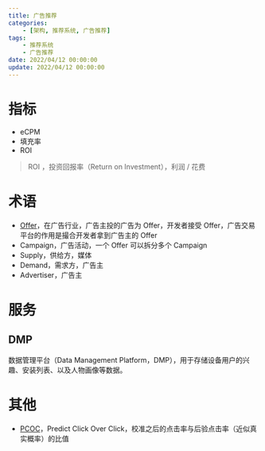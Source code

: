```yaml
---
title: 广告推荐
categories: 
	- [架构, 推荐系统, 广告推荐]
tags:
	- 推荐系统
    - 广告推荐
date: 2022/04/12 00:00:00
update: 2022/04/12 00:00:00
---
```


# 指标

- eCPM
- 填充率
- ROI

> ROI ，投资回报率（Return on Investment），利润 / 花费

# 术语

- [Offer](https://www.cnwangzhuan.com/post/4722.html)，在广告行业，广告主投的广告为 Offer，开发者接受 Offer，广告交易平台的作用是撮合开发者拿到广告主的 Offer
- Campaign，广告活动，一个 Offer 可以拆分多个 Campaign
- Supply，供给方，媒体
- Demand，需求方，广告主
- Advertiser，广告主

# 服务

## DMP

数据管理平台（Data Management Platform，DMP），用于存储设备用户的兴趣、安装列表、以及人物画像等数据。

# 其他

- [PCOC](https://zhuanlan.zhihu.com/p/398235467)，Predict Click Over Click，校准之后的点击率与后验点击率（近似真实概率）的比值
